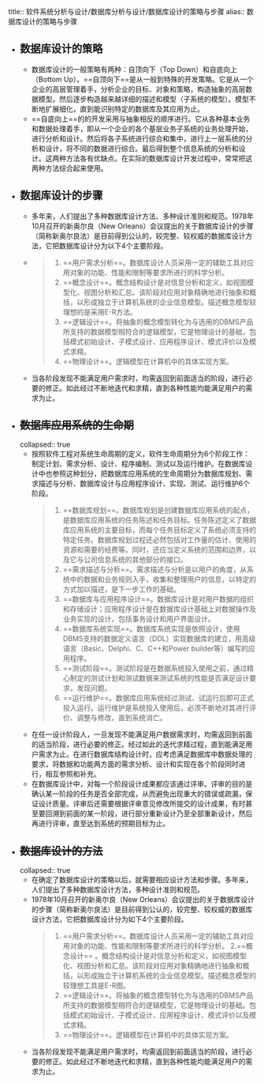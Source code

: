 title:: 软件系统分析与设计/数据库分析与设计/数据库设计的策略与步骤
alias:: 数据库设计的策略与步骤

- ## 数据库设计的策略
	- 数据库设计的一般策略有两种：自顶向下（Top Down）和自底向上（Bottom Up）。==自顶向下==是从一般到特殊的开发策略。它是从一个企业的高层管理着手，分析企业的目标、对象和策略，构造抽象的高层数据模型。然后逐步构造越来越详细的描述和模型（子系统的模型）。模型不断地扩展细化，直到能识别特定的数据库及其应用为止。
	- ==自底向上==的的开发采用与抽象相反的顺序进行。它从各种基本业务和数据处理着手，即从一个企业的各个基层业务子系统的业务处理开始，进行分析和设计。然后将各子系统进行综合和集中，进行上一层系统的分析和设计，将不同的数据进行综合。最后得到整个信息系统的分析和设计。这两种方法各有优缺点。在实际的数据库设计开发过程中，常常把这两种方法综合起来使用。
- ## 数据库设计的步骤
	- 多年来，人们提出了多种数据库设计方法、多种设计准则和规范。1978年10月召开的新奥尔良（New Orleans）会议提出的关于数据库设计的步骤（简称新奥尔良法）是目前得到公认的，较完整、较权威的数据库设计方法，它把数据库设计分为以下4个主要阶段。
	- > 1. ==用户需求分析==。数据库设计人员采用一定的辅助工具对应用对象的功能、性能和限制等要求所进行的科学分析。
	  > 2. ==概念设计==。概念结构设计是对信息分析和定义，如视图模型化、视图分析和汇总。该阶段对应用对象精确地进行抽象和概括，以形成独立于计算机系统的企业信息模型。描述概念模型较理想的是采用E-R方法。
	  > 3. ==逻辑设计==。将抽象的概念模型转化为与选用的DBMS产品所支持的数据模型相符合的逻辑模型，它是物理设计的基础，包括模式初始设计、子模式设计、应用程序设计、模式评价以及模式求精。
	  > 4. ==物理设计==。逻辑模型在计算机中的具体实现方案。
	- 当各阶段发现不能满足用户需求时，均需返回到前面适当的阶段，进行必要的修正。如此经过不断地迭代和求精，直到各种性能均能满足用户的需求为止。
- ## ~~数据库应用系统的生命期~~
  collapsed:: true
	- 按照软件工程对系统生命周期的定义，软件生命周期分为6个阶段工作：制定计划、需求分析、设计、程序编制、测试以及运行维护。在数据库设计中也参照这种划分，把数据库应用系统的生命周期分为数据库规划、需求描述与分析、数据库设计与应用程序设计、实现、测试、运行维护6个阶段。
	  > 1. ==数据库规划==。数据库规划是创建数据库应用系统的起点，是数据库应用系统的任务陈述和任务目标。任务陈述定义了数据库应用系统的主要目标，而每个任务目标定义了系统必须支持的特定任务。数据库规划过程还必然包括对工作量的估计、使用的资源和需要的经费等。同时，还应当定义系统的范围和边界，以及它与公司信息系统的其他部分的接口。
	  > 2. ==需求描述与分析==。需求描述与分析是以用户的角度，从系统中的数据和业务规则入手，收集和整理用户的信息，以特定的方式加以描述，是下一步工作的基础。
	  > 3. ==数据库与应用程序设计==。数据库设计是对用户数据的组织和存储设计；应用程序设计是在数据库设计基础上对数据操作及业务实现的设计，包括事务设计和用户界面设计。
	  > 4. ==数据库系统实现==。数据库系统实现是依照设计，使用DBMS支持的数据定义语言（DDL）实现数据库的建立，用高级语言（Basic、Delphi、C、C++和Power builder等）编写的应用程序。
	  > 5. ==测试阶段==。测试阶段是在数据系统投入使用之前，通过精心制定的测试计划和测试数据来测试系统的性能是否满足设计要求，发现问题。
	  > 6. ==运行维护==。数据库应用系统经过测试、试运行后即可正式投入运行。运行维护是系统投入使用后，必须不断地对其进行评价、调整与修改，直到系统消亡。
	- 在任一设计阶段人，一旦发现不能满足用户数据需求时，均需返回到前面的适当阶段，进行必要的修正。经过如此的迭代求精过程，直到能满足用户需求为止。在进行数据库结构设计时，应考虑满足数据库中数据处理的要求，将数据和功能两方面的需求分析、设计和实现在各个阶段同时进行，相互参照和补充。
	- 在数据库设计中，对每一个阶段设计成果都应该通过评审。评审的目的是确认某一阶段的任务是否全部完成，从而避免出现重大的错误或疏漏，保证设计质量。评审后还需要根据评审意见修改所提交的设计成果，有时甚至要回溯到前面的某一阶段，进行部分重新设计乃至全部重新设计，然后再进行评审，直至达到系统的预期目标为止。
- ## ~~数据库设计的方法~~
  collapsed:: true
	- 在确定了数据库设计的策略以后，就需要相应设计方法和步骤。多年来，人们提出了多种数据库设计方法，多种设计准则和规范。
	- 1978年10月召开的新奥尔良（New Orleans）会议提出的关于数据库设计的步骤（简称新奥尔良法）是目前得到公认的，较完整、较权威的数据库设计方法，它把数据库设计分为如下4个主要阶段。
	  > 1. ==用户需求分析==。数据库设计人员采用一定的辅助工具对应用对象的功能、性能和限制等要求所进行的科学分析。
	  > 2.==概念设计== 。概念结构设计是对信息分析和定义，如视图模型化、视图分析和汇总。该阶段对应用对象精确地进行抽象和概括，以形成独立于计算机系统的企业信息模型。描述概念模型的较理想工具是E-R图。
	  > 3. ==逻辑设计==。将抽象的概念模型转化为与选用的DBMS产品所支持的数据模型相符合的逻辑模型，它是物理设计的基础。包括模式初始设计、子模式设计、应用程序设计、模式评价以及模式求精。
	  > 4. ==物理设计==。逻辑模型在计算机中的具体实现方案。
	- 当各阶段发现不能满足用户需求时，均需返回到前面适当的阶段，进行必要的修正。如此经过不断地迭代和求精，直到各种性能均能满足用户的需求为止。
